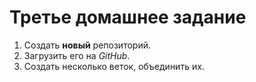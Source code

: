 # Третье домашнее задание

1. Создать **новый** репозиторий.
2. Загрузить его на *GitHub*.
3. Создать несколько веток, объединить их.
